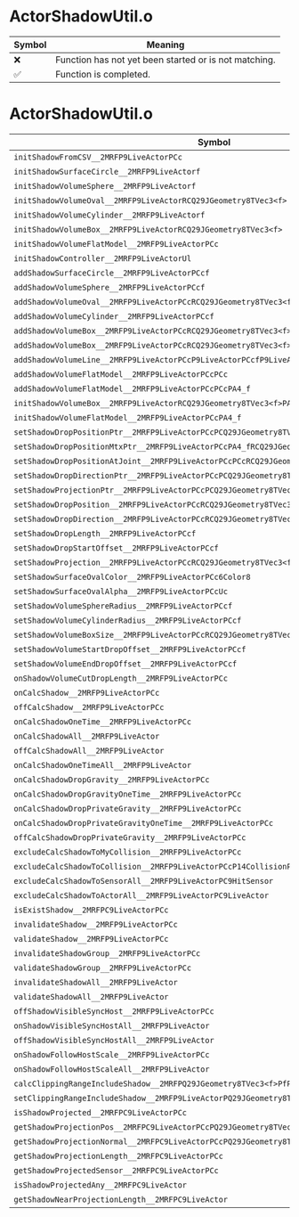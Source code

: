 # ActorShadowUtil.o
| Symbol | Meaning 
| ------------- | ------------- 
| :x: | Function has not yet been started or is not matching. 
| :white_check_mark: | Function is completed. 


# ActorShadowUtil.o
| Symbol | Decompiled? |
| ------------- | ------------- |
| `initShadowFromCSV__2MRFP9LiveActorPCc` | :x: |
| `initShadowSurfaceCircle__2MRFP9LiveActorf` | :x: |
| `initShadowVolumeSphere__2MRFP9LiveActorf` | :x: |
| `initShadowVolumeOval__2MRFP9LiveActorRCQ29JGeometry8TVec3<f>` | :x: |
| `initShadowVolumeCylinder__2MRFP9LiveActorf` | :x: |
| `initShadowVolumeBox__2MRFP9LiveActorRCQ29JGeometry8TVec3<f>` | :x: |
| `initShadowVolumeFlatModel__2MRFP9LiveActorPCc` | :x: |
| `initShadowController__2MRFP9LiveActorUl` | :x: |
| `addShadowSurfaceCircle__2MRFP9LiveActorPCcf` | :x: |
| `addShadowVolumeSphere__2MRFP9LiveActorPCcf` | :x: |
| `addShadowVolumeOval__2MRFP9LiveActorPCcRCQ29JGeometry8TVec3<f>PA4_f` | :x: |
| `addShadowVolumeCylinder__2MRFP9LiveActorPCcf` | :x: |
| `addShadowVolumeBox__2MRFP9LiveActorPCcRCQ29JGeometry8TVec3<f>` | :x: |
| `addShadowVolumeBox__2MRFP9LiveActorPCcRCQ29JGeometry8TVec3<f>PA4_f` | :x: |
| `addShadowVolumeLine__2MRFP9LiveActorPCcP9LiveActorPCcfP9LiveActorPCcf` | :x: |
| `addShadowVolumeFlatModel__2MRFP9LiveActorPCcPCc` | :x: |
| `addShadowVolumeFlatModel__2MRFP9LiveActorPCcPCcPA4_f` | :x: |
| `initShadowVolumeBox__2MRFP9LiveActorRCQ29JGeometry8TVec3<f>PA4_f` | :x: |
| `initShadowVolumeFlatModel__2MRFP9LiveActorPCcPA4_f` | :x: |
| `setShadowDropPositionPtr__2MRFP9LiveActorPCcPCQ29JGeometry8TVec3<f>` | :x: |
| `setShadowDropPositionMtxPtr__2MRFP9LiveActorPCcPA4_fRCQ29JGeometry8TVec3<f>` | :x: |
| `setShadowDropPositionAtJoint__2MRFP9LiveActorPCcPCcRCQ29JGeometry8TVec3<f>` | :x: |
| `setShadowDropDirectionPtr__2MRFP9LiveActorPCcPCQ29JGeometry8TVec3<f>` | :x: |
| `setShadowProjectionPtr__2MRFP9LiveActorPCcPCQ29JGeometry8TVec3<f>PCQ29JGeometry8TVec3<f>` | :x: |
| `setShadowDropPosition__2MRFP9LiveActorPCcRCQ29JGeometry8TVec3<f>` | :x: |
| `setShadowDropDirection__2MRFP9LiveActorPCcRCQ29JGeometry8TVec3<f>` | :x: |
| `setShadowDropLength__2MRFP9LiveActorPCcf` | :x: |
| `setShadowDropStartOffset__2MRFP9LiveActorPCcf` | :x: |
| `setShadowProjection__2MRFP9LiveActorPCcRCQ29JGeometry8TVec3<f>RCQ29JGeometry8TVec3<f>b` | :x: |
| `setShadowSurfaceOvalColor__2MRFP9LiveActorPCc6Color8` | :x: |
| `setShadowSurfaceOvalAlpha__2MRFP9LiveActorPCcUc` | :x: |
| `setShadowVolumeSphereRadius__2MRFP9LiveActorPCcf` | :x: |
| `setShadowVolumeCylinderRadius__2MRFP9LiveActorPCcf` | :x: |
| `setShadowVolumeBoxSize__2MRFP9LiveActorPCcRCQ29JGeometry8TVec3<f>` | :x: |
| `setShadowVolumeStartDropOffset__2MRFP9LiveActorPCcf` | :x: |
| `setShadowVolumeEndDropOffset__2MRFP9LiveActorPCcf` | :x: |
| `onShadowVolumeCutDropLength__2MRFP9LiveActorPCc` | :x: |
| `onCalcShadow__2MRFP9LiveActorPCc` | :x: |
| `offCalcShadow__2MRFP9LiveActorPCc` | :x: |
| `onCalcShadowOneTime__2MRFP9LiveActorPCc` | :x: |
| `onCalcShadowAll__2MRFP9LiveActor` | :x: |
| `offCalcShadowAll__2MRFP9LiveActor` | :x: |
| `onCalcShadowOneTimeAll__2MRFP9LiveActor` | :x: |
| `onCalcShadowDropGravity__2MRFP9LiveActorPCc` | :x: |
| `onCalcShadowDropGravityOneTime__2MRFP9LiveActorPCc` | :x: |
| `onCalcShadowDropPrivateGravity__2MRFP9LiveActorPCc` | :x: |
| `onCalcShadowDropPrivateGravityOneTime__2MRFP9LiveActorPCc` | :x: |
| `offCalcShadowDropPrivateGravity__2MRFP9LiveActorPCc` | :x: |
| `excludeCalcShadowToMyCollision__2MRFP9LiveActorPCc` | :x: |
| `excludeCalcShadowToCollision__2MRFP9LiveActorPCcP14CollisionParts` | :x: |
| `excludeCalcShadowToSensorAll__2MRFP9LiveActorPC9HitSensor` | :x: |
| `excludeCalcShadowToActorAll__2MRFP9LiveActorPC9LiveActor` | :x: |
| `isExistShadow__2MRFPC9LiveActorPCc` | :x: |
| `invalidateShadow__2MRFP9LiveActorPCc` | :x: |
| `validateShadow__2MRFP9LiveActorPCc` | :x: |
| `invalidateShadowGroup__2MRFP9LiveActorPCc` | :x: |
| `validateShadowGroup__2MRFP9LiveActorPCc` | :x: |
| `invalidateShadowAll__2MRFP9LiveActor` | :x: |
| `validateShadowAll__2MRFP9LiveActor` | :x: |
| `offShadowVisibleSyncHost__2MRFP9LiveActorPCc` | :x: |
| `onShadowVisibleSyncHostAll__2MRFP9LiveActor` | :x: |
| `offShadowVisibleSyncHostAll__2MRFP9LiveActor` | :x: |
| `onShadowFollowHostScale__2MRFP9LiveActorPCc` | :x: |
| `onShadowFollowHostScaleAll__2MRFP9LiveActor` | :x: |
| `calcClippingRangeIncludeShadow__2MRFPQ29JGeometry8TVec3<f>PfPC9LiveActorf` | :x: |
| `setClippingRangeIncludeShadow__2MRFP9LiveActorPQ29JGeometry8TVec3<f>f` | :x: |
| `isShadowProjected__2MRFPC9LiveActorPCc` | :x: |
| `getShadowProjectionPos__2MRFPC9LiveActorPCcPQ29JGeometry8TVec3<f>` | :x: |
| `getShadowProjectionNormal__2MRFPC9LiveActorPCcPQ29JGeometry8TVec3<f>` | :x: |
| `getShadowProjectionLength__2MRFPC9LiveActorPCc` | :x: |
| `getShadowProjectedSensor__2MRFPC9LiveActorPCc` | :x: |
| `isShadowProjectedAny__2MRFPC9LiveActor` | :x: |
| `getShadowNearProjectionLength__2MRFPC9LiveActor` | :x: |
